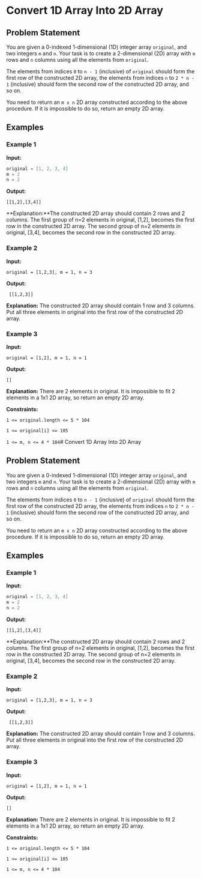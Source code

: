# Convert 1D Array Into 2D Array

## Problem Statement

You are given a 0-indexed 1-dimensional (1D) integer array `original`, and two integers `m` and `n`. Your task is to create a 2-dimensional (2D) array with `m` rows and `n` columns using all the elements from `original`.

The elements from indices `0` to `n - 1` (inclusive) of `original` should form the first row of the constructed 2D array, the elements from indices `n` to `2 * n - 1` (inclusive) should form the second row of the constructed 2D array, and so on.

You need to return an `m x n` 2D array constructed according to the above procedure. If it is impossible to do so, return an empty 2D array.

## Examples

### Example 1

**Input:**
```java
original = [1, 2, 3, 4]
m = 2
n = 2
```
**Output:**
```
[[1,2],[3,4]]
```
**Explanation:**The constructed 2D array should contain 2 rows and 2 columns.
The first group of n=2 elements in original, [1,2], becomes the first row in the constructed 2D array.
The second group of n=2 elements in original, [3,4], becomes the second row in the constructed 2D array.

### Example 2

**Input:**
```
original = [1,2,3], m = 1, n = 3
```

**Output:**
```
 [[1,2,3]]
```
**Explanation:** The constructed 2D array should contain 1 row and 3 columns.
Put all three elements in original into the first row of the constructed 2D array.

### Example 3

**Input:**
```
original = [1,2], m = 1, n = 1
```

**Output:**
```
[]
```
**Explanation:** There are 2 elements in original.
It is impossible to fit 2 elements in a 1x1 2D array, so return an empty 2D array.

**Constraints:**

`1 <= original.length <= 5 * 104`

`1 <= original[i] <= 105`

`1 <= m, n <= 4 * 104`# Convert 1D Array Into 2D Array

## Problem Statement

You are given a 0-indexed 1-dimensional (1D) integer array `original`, and two integers `m` and `n`. Your task is to create a 2-dimensional (2D) array with `m` rows and `n` columns using all the elements from `original`.

The elements from indices `0` to `n - 1` (inclusive) of `original` should form the first row of the constructed 2D array, the elements from indices `n` to `2 * n - 1` (inclusive) should form the second row of the constructed 2D array, and so on.

You need to return an `m x n` 2D array constructed according to the above procedure. If it is impossible to do so, return an empty 2D array.

## Examples

### Example 1

**Input:**
```java
original = [1, 2, 3, 4]
m = 2
n = 2
```
**Output:**
```
[[1,2],[3,4]]
```
**Explanation:**The constructed 2D array should contain 2 rows and 2 columns.
The first group of n=2 elements in original, [1,2], becomes the first row in the constructed 2D array.
The second group of n=2 elements in original, [3,4], becomes the second row in the constructed 2D array.

### Example 2

**Input:**
```
original = [1,2,3], m = 1, n = 3
```

**Output:**
```
 [[1,2,3]]
```
**Explanation:** The constructed 2D array should contain 1 row and 3 columns.
Put all three elements in original into the first row of the constructed 2D array.

### Example 3

**Input:**
```
original = [1,2], m = 1, n = 1
```

**Output:**
```
[]
```
**Explanation:** There are 2 elements in original.
It is impossible to fit 2 elements in a 1x1 2D array, so return an empty 2D array.

**Constraints:**

`1 <= original.length <= 5 * 104`

`1 <= original[i] <= 105`

`1 <= m, n <= 4 * 104`